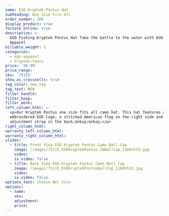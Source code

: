 ```yaml
---
name: EGO Kryptek Pontus Hat
subheading: One Size Fits All
order_number: 300
display_product: true
forsale_online: true
description: >-
  EGO Fishing Kryptek Pontus Hat Take the battle to the water with EGO Fishing
  Apparel
billable_weight: 2
categories:
  - ego-apparel
  - kryptek-tools
price: '26.99'
price_range:
sku: '75115'
show_as_crosssells: true
tag_color: new_tag
tag_text: NEW
filter_handle:
filter_hoop:
filter_mesh:
left_column_html: >-
  <p>Our Kryptek Pontus one size fits all camo hat. This hat features a 3D
  embroidered EGO logo, a stitched American flag on the right side and a velcro
  adjustment strap in the back.&nbsp;&nbsp;</p>
right_column_html:
warranty_left_column_html:
warranty_right_column_html:
slides:
  - title: Front View EGO Kryptek Pontus Camo Ball Cap
    image: /images/75115_EGOKryptekPontus_3QBallCap_1160x533.jpg
    video:
    is_video: false
  - title: Back View EGO Kryptek Pontus Camo Ball Cap
    image: /images/75115_EGOKryptekPontusBallCap_1160x533.jpg
    video:
    is_video: false
options_text: Choose Net Size
options:
  - name:
    sku:
    adjustment:
    price:
---
```


